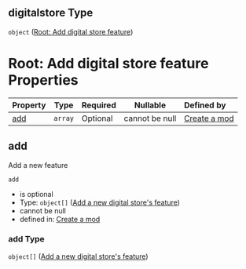 ## digitalstore Type

`object` ([Root: Add digital store feature](generic-properties-root-add-digital-store-feature.md))

# Root: Add digital store feature Properties

| Property    | Type    | Required | Nullable       | Defined by                                                                                                                                           |
| :---------- | ------- | -------- | -------------- | :--------------------------------------------------------------------------------------------------------------------------------------------------- |
| [add](#add) | `array` | Optional | cannot be null | [Create a mod](generic-properties-root-add-digital-store-feature-properties-add-digital-store.md "mod.json#/properties/digitalstore/properties/add") |

## add

Add a new feature


`add`

-   is optional
-   Type: `object[]` ([Add a new digital store's feature](generic-properties-root-add-digital-store-feature-properties-add-digital-store-add-a-new-digital-stores-feature.md))
-   cannot be null
-   defined in: [Create a mod](generic-properties-root-add-digital-store-feature-properties-add-digital-store.md "mod.json#/properties/digitalstore/properties/add")

### add Type

`object[]` ([Add a new digital store's feature](generic-properties-root-add-digital-store-feature-properties-add-digital-store-add-a-new-digital-stores-feature.md))
